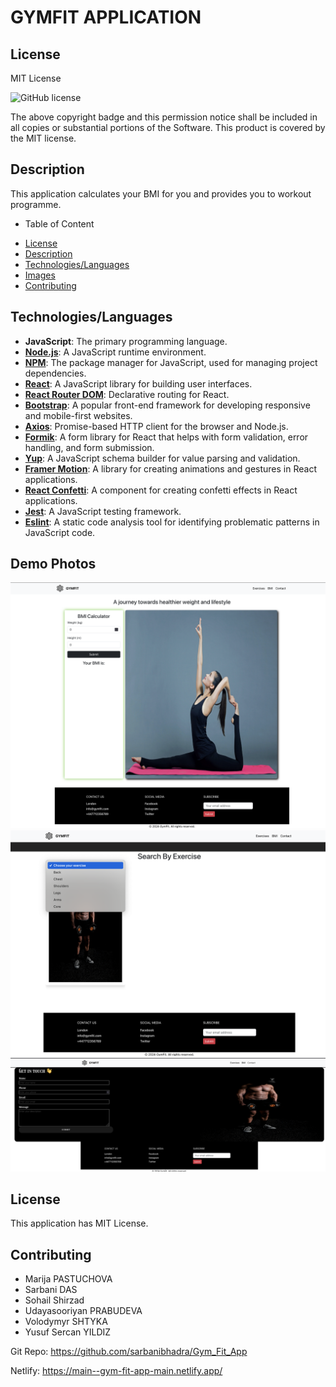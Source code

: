 # GYMFIT APPLICATION

## License

MIT License

  ![GitHub license](https://img.shields.io/badge/license-MIT-blue.svg)

The above copyright badge and this permission notice shall be included in all copies or substantial portions of the Software. This product is covered by the MIT license.


## Description

This application calculates your BMI for you and provides you to workout programme.

- Table of Content

 * [License](#license)
 * [Description](#description)
 * [Technologies/Languages](#technologieslanguages)
 * [Images](#images)
 * [Contributing](#contributing)
 

## Technologies/Languages

- **JavaScript**: The primary programming language.
- **[Node.js](https://nodejs.org/)**: A JavaScript runtime environment.
- **[NPM](https://www.npmjs.com/)**: The package manager for JavaScript, used for managing project dependencies.
- **[React](https://reactjs.org/)**: A JavaScript library for building user interfaces.
- **[React Router DOM](https://reactrouter.com/)**: Declarative routing for React.
- **[Bootstrap](https://getbootstrap.com/)**: A popular front-end framework for developing responsive and mobile-first websites.
- **[Axios](https://www.npmjs.com/package/axios)**: Promise-based HTTP client for the browser and Node.js.
- **[Formik](https://formik.org/)**: A form library for React that helps with form validation, error handling, and form submission.
- **[Yup](https://www.npmjs.com/package/yup)**: A JavaScript schema builder for value parsing and validation.
- **[Framer Motion](https://www.framer.com/motion/)**: A library for creating animations and gestures in React applications.
- **[React Confetti](https://www.npmjs.com/package/react-confetti)**: A component for creating confetti effects in React applications.
- **[Jest](https://jestjs.io/)**: A JavaScript testing framework.
- **[Eslint](https://eslint.org/)**: A static code analysis tool for identifying problematic patterns in JavaScript code.

## Demo Photos

![Alt text](<Screenshot 2024-03-21 at 21.14.56.png>)
![Alt text](<Screenshot 2024-03-21 at 21.16.09.png>)
![Alt text](<Screenshot 2024-03-21 at 21.17.03.png>)

## License

This application has MIT License.

## Contributing

- Marija PASTUCHOVA
- Sarbani DAS
- Sohail Shirzad
- Udayasooriyan PRABUDEVA
- Volodymyr SHTYKA
- Yusuf Sercan YILDIZ

 Git Repo: https://github.com/sarbanibhadra/Gym_Fit_App

 Netlify: https://main--gym-fit-app-main.netlify.app/
